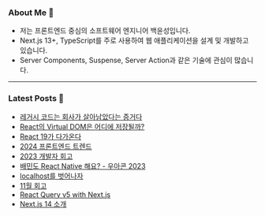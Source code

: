 ### About Me 👋
- 저는 프론트엔드 중심의 소프트웨어 엔지니어 백윤성입니다.
- Next.js 13+, TypeScript를 주로 사용하여 웹 애플리케이션을 설계 및 개발하고 있습니다.
- Server Components, Suspense, Server Action과 같은 기술에 관심이 많습니다.

---

### Latest Posts 📰
- [레거시 코드는 회사가 살아남았다는 증거다](https://bysxx.tistory.com/49)
- [React의 Virtual DOM은 어디에 저장될까?](https://bysxx.tistory.com/48)
- [React 19가 다가온다](https://bysxx.tistory.com/47)
- [2024 프론트엔드 트렌드](https://bysxx.tistory.com/46)
- [2023 개발자 회고](https://bysxx.tistory.com/45)
- [배민도 React Native 해요? - 우아콘 2023](https://bysxx.tistory.com/44)
- [localhost를 벗어나자](https://bysxx.tistory.com/43)
- [11월 회고](https://bysxx.tistory.com/42)
- [React Query v5 with Next.js](https://bysxx.tistory.com/41)
- [Next.js 14 소개](https://bysxx.tistory.com/40)